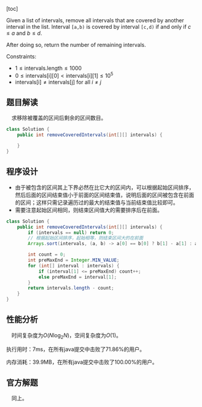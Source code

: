 [toc]

Given a list of intervals, remove all intervals that are covered by another interval in the list. Interval `[a,b)` is covered by interval `[c,d)` if and only if $c \le a$ and $b \le d$.

After doing so, return the number of remaining intervals.



Constraints:

* $1 \le \text{intervals.length} \le 1000$
* $0 \le \text{intervals[i][0]} < \text{intervals[i][1]} \le 10^5$
* $\text{intervals[i]} \ne \text{intervals[j]}$ for all $i \ne j$



## 题目解读

&emsp;求移除被覆盖的区间后剩余的区间数目。

```java
class Solution {
    public int removeCoveredIntervals(int[][] intervals) {

    }
}
```

## 程序设计

* 由于被包含的区间其上下界必然在比它大的区间内，可以根据起始区间排序，然后后面的区间结束值小于前面的区间结束值，说明后面的区间被包含在前面的区间；这样只需记录遍历过的最大的结束值与当前结束值比较即可。
* 需要注意起始区间相同，则结束区间值大的需要排序后在前面。

```java
class Solution {
    public int removeCoveredIntervals(int[][] intervals) {
        if (intervals == null) return 0;
        // 根据起始区间排序，起始相等，则结束区间大的在前面
        Arrays.sort(intervals, (a, b) -> a[0] == b[0] ? b[1] - a[1] : a[0] - b[0]);

        int count = 0;
        int preMaxEnd = Integer.MIN_VALUE;
        for (int[] interval : intervals) {
            if (interval[1] <= preMaxEnd) count++;
            else preMaxEnd = interval[1];
        }
        return intervals.length - count;
    }
}
```

## 性能分析

&emsp;时间复杂度为$O(N\log_2N)$，空间复杂度为$O(1)$。

执行用时：7ms，在所有java提交中击败了71.86%的用户。

内存消耗：39.9MB，在所有java提交中击败了100.00%的用户。

## 官方解题

&emsp;同上。